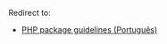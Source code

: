Redirect to:

*   [PHP package guidelines (Português)](/index.php/PHP_package_guidelines_(Portugu%C3%AAs) "PHP package guidelines (Português)")